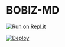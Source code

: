 # BOBIZ-MD


[![Run on Repl.it](https://repl.it/badge/github/quiec/whatsasena)](https://replit.com/@bobizbotmd/BOBIZ-MD?v=1)


[![Deploy](https://www.herokucdn.com/deploy/button.svg)](https://dashboard.heroku.com/new?template=https://github.com/Raizelbot/BOBIZ-MD)
